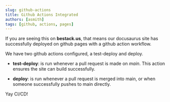 ```yaml
---
slug: github-actions
title: Github Actions Integrated
authors: [asmith]
tags: [github, actions, pages]
---
```


If you are seeing this on **bestack.us**, that means our docusaurus site has successfully deployed on github pages with a github action workflow.

<!-- truncate -->

We have two github actions configured, a test-deploy and deploy.

- **test-deploy**: is run whenever a pull request is made on _main_. This action ensures the site can build successfully.

- **deploy**: is run whenever a pull request is merged into main, or when someone successfully pushes to main directly.

Yay CI/CD!
